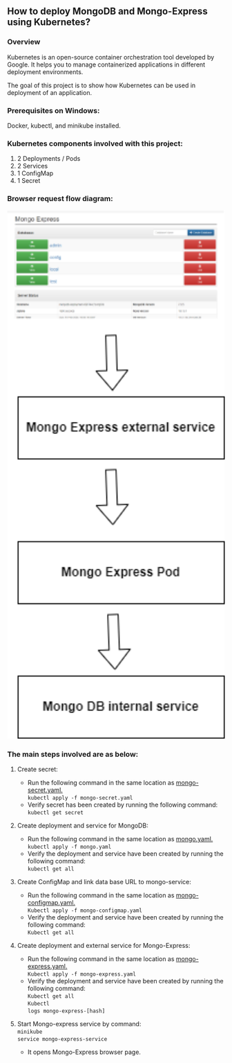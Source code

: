 ## How to deploy MongoDB and Mongo-Express using Kubernetes?

### Overview

Kubernetes is an open-source container orchestration tool developed by Google. It helps you to manage containerized applications in different deployment environments.

The goal of this project is to show how Kubernetes can be used in deployment of an application.

### Prerequisites on Windows:

Docker, kubectl, and minikube installed.

### Kubernetes components involved with this project:
1. 2 Deployments / Pods
2. 2 Services
3. 1 ConfigMap
4. 1 Secret
  
### Browser request flow diagram:

<img src="https://github.com/Bhat-Priyanka/Docker-And-Kubernetes-Projects/blob/main/Deploy%20MongoDB%20and%20Mongo-Express%20using%20Kubernetes/Images/K8.png" width="800">

### The main steps involved are as below:
1.	Create secret:
    * Run the following command in the same location as <a href="https://github.com/Bhat-Priyanka/Docker-And-Kubernetes-Projects/blob/main/Deploy%20MongoDB%20and%20Mongo-Express%20using%20Kubernetes/mongo-secret.yaml" target="_blank">mongo-secret.yaml.</a>
    </br><code>kubectl apply -f mongo-secret.yaml</code>
    * Verify secret has been created by running the following command:
    </br><code>kubectl get secret</code>

2.	Create deployment and service for MongoDB:
    * Run the following command in the same location as <a href="https://github.com/Bhat-Priyanka/Docker-And-Kubernetes-Projects/blob/main/Deploy%20MongoDB%20and%20Mongo-Express%20using%20Kubernetes/mongo.yaml" target="_blank">mongo.yaml.</a>
    </br><code>kubectl apply -f mongo.yaml</code>
    * Verify the deployment and service have been created by running the following command:
    </br><code>kubectl get all</code>

3.	Create ConfigMap and link data base URL to mongo-service:
    * Run the following command in the same location as <a href="https://github.com/Bhat-Priyanka/Docker-And-Kubernetes-Projects/blob/main/Deploy%20MongoDB%20and%20Mongo-Express%20using%20Kubernetes/mongo-configmap.yaml" target="_blank">mongo-configmap.yaml.</a>
    </br><code>Kubectl apply -f mongo-configmap.yaml</code>
    * Verify the deployment and service have been created by running the following command:
    </br><code>Kubectl get all</code>

4.	Create deployment and external service for Mongo-Express:
    * Run the following command in the same location as <a href="https://github.com/Bhat-Priyanka/Docker-And-Kubernetes-Projects/blob/main/Deploy%20MongoDB%20and%20Mongo-Express%20using%20Kubernetes/mongo-express.yaml" target="_blank">mongo-express.yaml.</a>
    </br><code>Kubectl apply -f mongo-express.yaml</code>
    * Verify the deployment and service have been created by running the following command:
    </br><code>Kubectl get all</code>
    </br><code>Kubectl logs mongo-express-[hash]</code>

5.	Start Mongo-express service by command:
    </br><code>minikube service mongo-express-service</code>
    * It opens Mongo-Express browser page.


